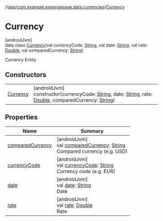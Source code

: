 //[app](../../../index.md)/[com.example.expensesage.data.currencies](../index.md)/[Currency](index.md)

# Currency

[androidJvm]\
data class [Currency](index.md)(val currencyCode: [String](https://kotlinlang.org/api/latest/jvm/stdlib/kotlin/-string/index.html), val date: [String](https://kotlinlang.org/api/latest/jvm/stdlib/kotlin/-string/index.html), val rate: [Double](https://kotlinlang.org/api/latest/jvm/stdlib/kotlin/-double/index.html), val comparedCurrency: [String](https://kotlinlang.org/api/latest/jvm/stdlib/kotlin/-string/index.html))

Currency Entity

## Constructors

| | |
|---|---|
| [Currency](-currency.md) | [androidJvm]<br>constructor(currencyCode: [String](https://kotlinlang.org/api/latest/jvm/stdlib/kotlin/-string/index.html), date: [String](https://kotlinlang.org/api/latest/jvm/stdlib/kotlin/-string/index.html), rate: [Double](https://kotlinlang.org/api/latest/jvm/stdlib/kotlin/-double/index.html), comparedCurrency: [String](https://kotlinlang.org/api/latest/jvm/stdlib/kotlin/-string/index.html)) |

## Properties

| Name | Summary |
|---|---|
| [comparedCurrency](compared-currency.md) | [androidJvm]<br>val [comparedCurrency](compared-currency.md): [String](https://kotlinlang.org/api/latest/jvm/stdlib/kotlin/-string/index.html)<br>Compared currency (e.g. USD) |
| [currencyCode](currency-code.md) | [androidJvm]<br>val [currencyCode](currency-code.md): [String](https://kotlinlang.org/api/latest/jvm/stdlib/kotlin/-string/index.html)<br>Currency code (e.g. EUR) |
| [date](date.md) | [androidJvm]<br>val [date](date.md): [String](https://kotlinlang.org/api/latest/jvm/stdlib/kotlin/-string/index.html)<br>Date |
| [rate](rate.md) | [androidJvm]<br>val [rate](rate.md): [Double](https://kotlinlang.org/api/latest/jvm/stdlib/kotlin/-double/index.html)<br>Rate |
